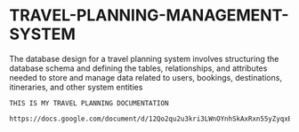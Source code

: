 # TRAVEL-PLANNING-MANAGEMENT-SYSTEM
The database design for a travel planning system involves structuring the database schema and defining the tables, relationships, and attributes needed to store and manage data related to users, bookings, destinations, itineraries, and other system entities
 
 
 
    THIS IS MY TRAVEL PLANNING DOCUMENTATION
    
    https://docs.google.com/document/d/12Qo2qu2u3kri3LWnOYnhSkAxRxn55yZyqxBgM4zSZyk/edit

